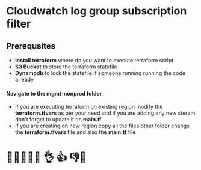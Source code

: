# Cloudwatch log group subscription filter
## Prerequsites

- **install terraform** where do you want to execute terraform script
- **S3 Bucket** to store the terraform statefile
- **Dynamodb** to lock the statefile if someone running running the code already

#### Navigate to the mgmt-nonprod folder
- if you are executing terraform on existing region modify the **terraform.tfvars** as per your need and if you are adding any new steram don't forget to update it on **main.tf**
- if you are creating on new region copy all the files other folder change the **terraform.tfvars** file and also the **main.tf** file
# 🏁💭🍉🍇💯 👌 👍  👎📜 
